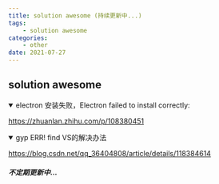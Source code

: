 ```yaml
---
title: solution awesome (持续更新中...)
tags:
    - solution awesome
categories:
    - other
date: 2021-07-27
---
```


## solution awesome

<details open>
<summary>electron 安装失败，Electron failed to install correctly:</summary>

https://zhuanlan.zhihu.com/p/108380451

</details>

<details open>
<summary>gyp ERR! find VS的解决办法</summary>

https://blog.csdn.net/qq_36404808/article/details/118384614

<!-- more -->

</details>

##### 不定期更新中...
